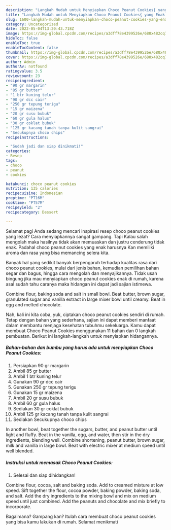 ```yaml
---
description: "Langkah Mudah untuk Menyiapkan Choco Peanut Cookies{ yang Enak Banget,  Menu Buat lebaran"
title: "Langkah Mudah untuk Menyiapkan Choco Peanut Cookies{ yang Enak Banget,  Menu Buat lebaran"
slug: 1600-langkah-mudah-untuk-menyiapkan-choco-peanut-cookies-yang-enak-banget-menu-buat-lebaran
category: Uncategorized
date: 2022-05-04T13:20:43.718Z
image: https://img-global.cpcdn.com/recipes/a3dff78e4399526e/680x482cq70/choco-peanut-cookies-foto-resep-utama.jpg
hideToc: false
enableToc: true
enableTocContent: false
thumbnail: https://img-global.cpcdn.com/recipes/a3dff78e4399526e/680x482cq70/choco-peanut-cookies-foto-resep-utama.jpg
cover: https://img-global.cpcdn.com/recipes/a3dff78e4399526e/680x482cq70/choco-peanut-cookies-foto-resep-utama.jpg
author: Admin
authorAv: notfound
ratingvalue: 3.5
reviewcount: 23
recipeingredient:
- "90 gr margarin"
- "85 gr butter"
- "1 btr kuning telur"
- "90 gr dcc cair"
- "250 gr tepung terigu"
- "15 gr maizena"
- "20 gr susu bubuk"
- "60 gr gula halus"
- "30 gr coklat bubuk"
- "125 gr kacang tanah tanpa kulit sangrai"
- "Secukupnya choco chips"
recipeinstructions:

- "Sudah jadi dan siap dinikmati!"
categories:
- Resep
tags:
- choco
- peanut
- cookies

katakunci: choco peanut cookies 
nutrition: 135 calories
recipecuisine: Indonesian
preptime: "PT16M"
cooktime: "PT57M"
recipeyield: "2"
recipecategory: Dessert

---
```



Selamat pagi Anda sedang mencari inspirasi resep choco peanut cookies yang lezat? Cara menyiapkannya sangat gampang. Tapi Kalau salah mengolah maka hasilnya tidak akan memuaskan dan justru cenderung tidak enak. Padahal choco peanut cookies yang enak harusnya Kan memiliki aroma dan rasa yang bisa memancing selera kita.


Banyak hal yang sedikit banyak berpengaruh terhadap kualitas rasa dari choco peanut cookies, mulai dari jenis bahan, kemudian pemilihan bahan segar dan bagus, hingga cara mengolah dan menyajikannya. Tidak usah bingung jika mau menyiapkan choco peanut cookies enak di rumah, karena asal sudah tahu caranya maka hidangan ini dapat jadi sajian istimewa.

Combine flour, baking soda and salt in small bowl. Beat butter, brown sugar, granulated sugar and vanilla extract in large mixer bowl until creamy. Beat in egg and melted chocolate.


Nah, kali ini kita coba, yuk, ciptakan choco peanut cookies sendiri di rumah. Tetap dengan bahan yang sederhana, sajian ini dapat memberi manfaat dalam membantu menjaga kesehatan tubuhmu sekeluarga. Kamu dapat membuat Choco Peanut Cookies menggunakan 11 bahan dan 0 langkah pembuatan. Berikut ini langkah-langkah untuk menyiapkan hidangannya.

<!--inarticleads1-->

##### Bahan-bahan dan bumbu yang harus ada untuk menyiapkan Choco Peanut Cookies:

1. Persiapkan 90 gr margarin
1. Ambil 85 gr butter
1. Ambil 1 btr kuning telur
1. Gunakan 90 gr dcc cair
1. Gunakan 250 gr tepung terigu
1. Gunakan 15 gr maizena
1. Ambil 20 gr susu bubuk
1. Ambil 60 gr gula halus
1. Sediakan 30 gr coklat bubuk
1. Ambil 125 gr kacang tanah tanpa kulit sangrai
1. Sediakan Secukupnya choco chips


In another bowl, beat together the sugars, butter, and peanut butter until light and fluffy. Beat in the vanilla, egg, and water, then stir in the dry ingredients, blending well. Combine shortening, peanut butter, brown sugar, milk and vanilla in large bowl. Beat with electric mixer at medium speed until well blended. 

<!--inarticleads2-->

##### Instruksi untuk memasak Choco Peanut Cookies:


1. Selesai dan siap dihidangkan!

Combine flour, cocoa, salt and baking soda. Add to creamed mixture at low speed. Sift together the flour, cocoa powder, baking powder, baking soda, and salt. Add the dry ingredients to the mixing bowl and mix on medium speed until just combined. Add the peanuts and chocolate and mix briefly to incorporate. 

Bagaimana? Gampang kan? Itulah cara membuat choco peanut cookies yang bisa kamu lakukan di rumah. Selamat menikmati
